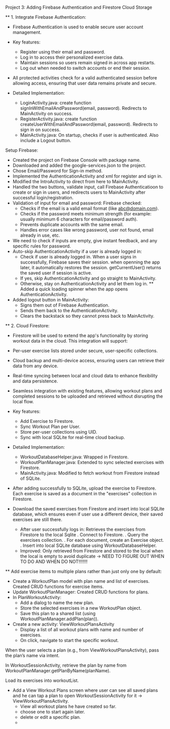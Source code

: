 Project 3: Adding Firebase Authentication and Firestore Cloud Storage

** 1. Integrate Firebase Authentication:
- Firebase Authentication is used to enable secure user account management.
- Key features:
    + Register using their email and password.
    + Log in to access their personalized exercise data.
    + Maintain sessions so users remain signed in across app restarts.
    + Log out when needed to switch accounts or end their session.

- All protected activities check for a valid authenticated session before allowing access,
ensuring that user data remains private and secure.

- Detailed Implementation:
    + LoginActivity.java: create function signInWithEmailAndPassword(email, password). Redirects to MainActivity on success.
    + RegisterActivity.java: create function createUserWithEmailAndPassword(email, password). Redirects to sign in on success.
    + MainActivity.java: On startup, checks if user is authenticated. Also include a Logout button.

Setup Firebase:
- Created the project on Firebase Console with package name. 
- Downloaded and added the google-services.json to the project. 
- Chose Email/Password for Sign-in method.
- Implemented the AuthenticationActivity and xml for register and sign in.
- Modified the IntroActivity to direct from here to MainActivity.
- Handled the two buttons, validate input, call Firebase Authenticatioon to create or sign in users, and redirects users to MainActivity after successful login/registration.
- Validation of input for email and password: Firebase checked:
  + Checks if the email is a valid email format (like abc@domain.com).
  + Checks if the password meets minimum strength (for example: usually minimum 6 characters for email/password auth).
  + Prevents duplicate accounts with the same email.
  + Handles error cases like wrong password, user not found, email already in use, etc.
- We need to check if inputs are empty, give instant feedback, and any specific rules for password.
- Auto-skip AuthenticationActivity if a user is already logged in:
  + Check if user is already logged in. When a user signs in successfully, Firebase saves their session. when openning the app later, it automatically restores the session. getCurrentUser() returns the saved user if session is active.
  + If yes, skip AuthenticationActivity and go straight to MainActivity.
  + Otherwise, stay on AuthenticationActivity and let them log in.
** Added a quick loading spinner when the app opens AuthenticationActivity.
- Added logout button in MainActivity:
  + Signs them out of Firebase Authentication.
  + Sends them back to the AuthenticationActivity.
  + Clears the backstack so they cannot press back to MainActivity.
  
** 2. Cloud Firestore:
- Firestore will be used to extend the app's functionality by storing workout data in the cloud. This integration will support:
- Per-user exercise lists stored under secure, user-specific collections.
- Cloud backup and multi-device access, ensuring users can retrieve their data from any device.
- Real-time syncing between local and cloud data to enhance flexibility and data persistence.
- Seamless integration with existing features, allowing workout plans and completed sessions to be uploaded and retrieved without disrupting the local flow.

- Key features:
    + Add Exercise to Firestore.
    + Sync Workout Plan per User.
    + Store per-user collections using UID.
    + Sync with local SQLite for real-time cloud backup.

- Detailed Implementation:
    + WorkoutDatabaseHelper.java: Wrapped in Firestore.
    + WorkoutPlanManager.java: Extended to sync selected exercises with Firestore.
    + MainActivity.java: Modified to fetch workout from Firestore instead of SQLite.

- After adding successfully to SQLite, upload the exercise to Firestore. Each exercise is saved as a document in the "exercises" collection in Firestore.
- Download the saved exercises from Firestore and insert into local SQLite database, which ensures even if user use a different device, their saved exercises are still there.
  + After user successfully logs in: Retrieves the exercises from Firestore to the local Sqlite
    . Connect to Firestore.
    . Query the exercises collection.
    . For each document, create an Exercise object.
    . Insert into local SQLite database using WorkoutDatabaseHelper.
  + Improved: Only retrieved from Firestore and stored to the local when the local is empty to avoid
duplicate -> NEED TO FIGURE OUT WHEN TO DO AND WHEN DO NOT!!!!!!!

** Add exercise items to multiple plans rather than just only one by default:
- Create a WorkoutPlan model with plan name and list of exercises. Created CRUD functions for exercise items.
- Update WorkoutPlanManager: Created CRUD functions for plans. 
- In PlanWorkoutActivity:
  + Add a dialog to name the new plan.
  + Store the selected exercises in a new WorkoutPlan object.
  + Save this plan to a shared list (using WorkoutPlanManager.addPlan(plan)).
- Create a new activity: ViewWorkoutPlansActivity
  + Display a list of all workout plans with name and number of exercises. 
  + On click, navigate to start the specific workout.

When the user selects a plan (e.g., from ViewWorkoutPlansActivity), pass the plan’s name via intent.

In WorkoutSessionActivity, retrieve the plan by name from WorkoutPlanManager.getPlanByName(planName).

Load its exercises into workoutList.

- Add a View Workout Plans screen where user can see all saved plans and he can tap a plan to open WorkoutSessionActivity for it -> ViewWorkoutPlansActivity.
  + View all workout plans he have created so far.
  + choose one to start again later.
  + delete or edit a specific plan.
  + 